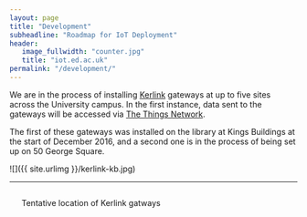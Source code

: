 ```yaml
---
layout: page
title: "Development"
subheadline: "Roadmap for IoT Deployment"
header:
   image_fullwidth: "counter.jpg"
   title: "iot.ed.ac.uk"
permalink: "/development/"
---
```


We are in the process of installing [Kerlink](http://www.kerlink.fr/en/) gateways at up to five sites across the University campus. In the first instance, data sent to the gateways will be accessed via [The Things Network](https://www.thethingsnetwork.org).

The first of these gateways was installed on the library at Kings Buildings at the start of December 2016, and a second one is in the process of being set up on 50 George Square.

![]({{ site.urlimg }}/kerlink-kb.jpg)

<hr/>

<div class="row t30">
    <div class="small-12 columns">
        <img src="{{ site.urlimg }}gateways.jpg" alt="">
        <p>Tentative location of Kerlink gatways</p>
    </div><!-- /.medium-6.columns -->

   
</div><!-- /.row -->

